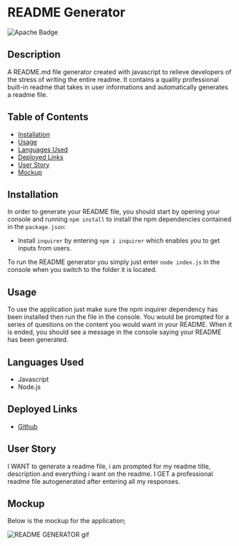 # README Generator
![Apache Badge](https://img.shields.io/badge/License-Apache-blue)
## Description
A README.md file generator created with javascript to relieve developers of the stress of writing the entire readme. It contains a quality professional built-in readme that takes in user informations and automatically generates a readme file.

## Table of Contents
* [Installation](#Installation)
* [Usage](#Usage)
* [Languages Used](#Languages-Used)
* [Deployed Links](#Deployed-Links)
* [User Story](#User-Story)
* [Mockup](#Mockup)

## Installation
In order to generate your README file, you should start by opening your console and running `npm install` to install the npm dependencies contained in the `package.json`:
* Install `inquirer` by entering `npm i inquirer` which enables you to get inputs from users.

To run the README generator you simply just enter `node index.js` in the console when you switch to the folder it is located.

## Usage
To use the application just make sure the npm inquirer dependency has been installed then run the file in the console. You would be prompted for a series of questions on the content you would want in your README. When it is ended, you should see a message in the console saying your README has been generated.

## Languages Used
* Javascript
* Node.js

## Deployed Links
* [Github](https://github.com/Daniel-ipymb/Professional-README-Generator)


## User Story
I WANT to generate a readme file, i am prompted for my readme title, description and everything i want on the readme.
I GET a professional readme file autogenerated after entering all my responses.

## Mockup
Below is the mockup for the application;

  ![README GENERATOR gif](./readme-mockup.gif)